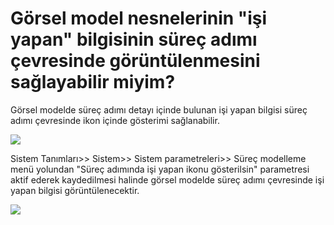 # Görsel model nesnelerinin "işi yapan" bilgisinin süreç adımı çevresinde görüntülenmesini sağlayabilir miyim?

Görsel modelde süreç adımı detayı içinde bulunan işi yapan bilgisi süreç adımı çevresinde ikon içinde gösterimi sağlanabilir.

![](https://docsbimser.blob.core.windows.net/imagecontainer/işi%20yapan%20bilgisi-e0859a8a-aede-4f3c-8d7f-b309903756d3.png)

Sistem Tanımları>> Sistem>> Sistem parametreleri>> Süreç modelleme menü yolundan "Süreç adımında işi yapan ikonu gösterilsin" parametresi aktif ederek kaydedilmesi halinde görsel modelde süreç adımı çevresinde işi yapan bilgisi görüntülenecektir.

![](https://docsbimser.blob.core.windows.net/imagecontainer/parametre-fb484d8d-332a-42ca-a777-949eca18f7c9.png)

